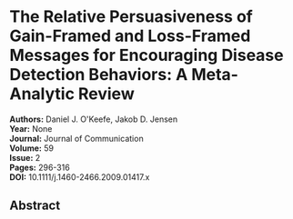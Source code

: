 # The Relative Persuasiveness of Gain-Framed and Loss-Framed Messages for Encouraging Disease Detection Behaviors: A Meta-Analytic Review

**Authors:** Daniel J. O'Keefe, Jakob D. Jensen  
**Year:** None  
**Journal:** Journal of Communication  
**Volume:** 59  
**Issue:** 2  
**Pages:** 296-316  
**DOI:** 10.1111/j.1460-2466.2009.01417.x  

## Abstract



